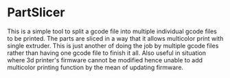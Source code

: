 # PartSlicer

This is a simple tool to split a gcode file into multiple individual gcode files to be printed.
The parts are sliced in a way that it allows multicolor print with single extruder. 
This is just another of doing the job by multiple gcode files rather than having one gcode file to finish it all.
Also useful in situation where 3d printer's firmware cannot be modified hence unable to add multicolor printing function by the mean of updating firmware.
